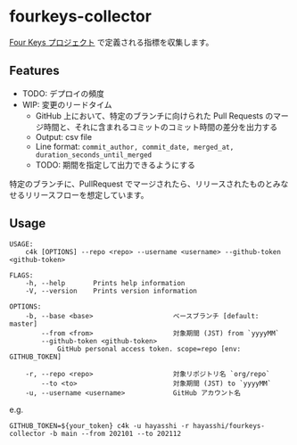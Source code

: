 # fourkeys-collector

[Four Keys プロジェクト](https://cloud.google.com/blog/ja/products/gcp/using-the-four-keys-to-measure-your-devops-performance) で定義される指標を収集します。

## Features

- TODO: デプロイの頻度
- WIP: 変更のリードタイム
    - GitHub 上において、特定のブランチに向けられた Pull Requests のマージ時間と、それに含まれるコミットのコミット時間の差分を出力する
    - Output: csv file
    - Line format: `commit_author, commit_date, merged_at, duration_seconds_until_merged`
    - TODO: 期間を指定して出力できるようにする

特定のブランチに、PullRequest でマージされたら、リリースされたものとみなせるリリースフローを想定しています。

## Usage

```
USAGE:
    c4k [OPTIONS] --repo <repo> --username <username> --github-token <github-token>

FLAGS:
    -h, --help       Prints help information
    -V, --version    Prints version information

OPTIONS:
    -b, --base <base>                    ベースブランチ [default: master]
        --from <from>                    対象期間 (JST) from `yyyyMM`
        --github-token <github-token>
            GitHub personal access token. scope=repo [env: GITHUB_TOKEN]

    -r, --repo <repo>                    対象リポジトリ名 `org/repo`
        --to <to>                        対象期間 (JST) to `yyyyMM`
    -u, --username <username>            GitHub アカウント名
```

e.g.

```
GITHUB_TOKEN=${your_token} c4k -u hayasshi -r hayasshi/fourkeys-collector -b main --from 202101 --to 202112
```
